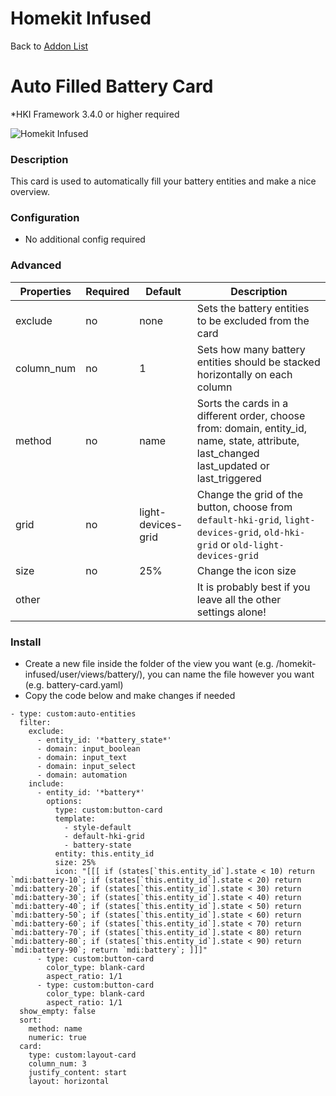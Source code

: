 # Homekit Infused

Back to [Addon List](../addon_list.md)

# Auto Filled Battery Card
*HKI Framework 3.4.0 or higher required

![Homekit Infused](../images/auto-fill-battery-card.png)

### Description
This card is used to automatically fill your battery entities and make a nice overview.

### Configuration
- No additional config required

### Advanced

| Properties | Required | Default | Description |
|----------------------------------|-------------|----------------------------------|----------------------------------------------------------------------------------------------------------------------------------------------------------------------|
| exclude | no | none | Sets the battery entities to be excluded from the card |
| column_num | no | 1 | Sets how many battery entities should be stacked horizontally on each column |
| method | no | name | Sorts the cards in a different order, choose from: domain, entity_id, name, state, attribute, last_changed last_updated or last_triggered |
| grid | no | light-devices-grid | Change the grid of the button, choose from `default-hki-grid`, `light-devices-grid`, `old-hki-grid` or `old-light-devices-grid` |
| size | no | 25% | Change the icon size |
| other | | | It is probably best if you leave all the other settings alone! |

### Install
- Create a new file inside the folder of the view you want (e.g. /homekit-infused/user/views/battery/), you can name the file however you want (e.g. battery-card.yaml)
- Copy the code below and make changes if needed

```
- type: custom:auto-entities
  filter:
    exclude:
      - entity_id: '*battery_state*'
      - domain: input_boolean
      - domain: input_text
      - domain: input_select
      - domain: automation
    include:
      - entity_id: '*battery*'
        options:
          type: custom:button-card
          template:
            - style-default
            - default-hki-grid
            - battery-state
          entity: this.entity_id
          size: 25%
          icon: "[[[ if (states[`this.entity_id`].state < 10) return `mdi:battery-10`; if (states[`this.entity_id`].state < 20) return `mdi:battery-20`; if (states[`this.entity_id`].state < 30) return `mdi:battery-30`; if (states[`this.entity_id`].state < 40) return `mdi:battery-40`; if (states[`this.entity_id`].state < 50) return `mdi:battery-50`; if (states[`this.entity_id`].state < 60) return `mdi:battery-60`; if (states[`this.entity_id`].state < 70) return `mdi:battery-70`; if (states[`this.entity_id`].state < 80) return `mdi:battery-80`; if (states[`this.entity_id`].state < 90) return `mdi:battery-90`; return `mdi:battery`; ]]]"
      - type: custom:button-card
        color_type: blank-card
        aspect_ratio: 1/1
      - type: custom:button-card
        color_type: blank-card
        aspect_ratio: 1/1
  show_empty: false
  sort:
    method: name
    numeric: true
  card:
    type: custom:layout-card
    column_num: 3
    justify_content: start
    layout: horizontal
```
